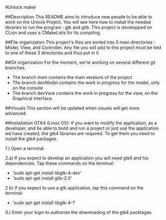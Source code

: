 #Unlock maker

##Description
This README aims to introduce new people to be able to work on the Unlock Project. You will see here how to install the needed libraries to run the program : gtk and glib. This project is developped on CLion and uses a CMakeLists for its compiling.

##File organization
This project's files are sorted into 3 main directories : Model, View, and Controller. Any file you will add to this project must be tied to one of these 3 directories and thus put in it.

##Git organization
For the moment, we're working on several different git branches.
- The branch main contains the main versions of the project
- The branch devModel contains the work in progress for the model, only on the console
- The branch devView contains the work in progress for the view, on the Graphical interface.

##Visuals
This section will be updated when visuals will get more advanced.

##Installation
GTK4 (Linux OS):
If you want to modify the application, as a developer, and be able to build and run a project or just use the application we have created, the gtk4 libraries are required.
To get them you need to install the gtk4 packages.

1.) Open a terminal.

2.a) If you expect to develop an application you will need gtk4 and his dependencies. Tap these commands on the terminal:
- 'sudo apt-get install libgtk-4-dev'
- 'sudo apt-get install glib-2.0'
	
2.b) if you expect to use a gtk application, tap this command on the terminal:
- 'sudo apt-get install libgtk-4-1'

3.) Enter your login to authorize the downloading of the gtk4 packtages.


